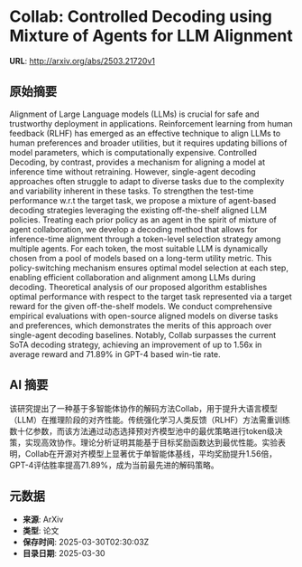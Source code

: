 # Collab: Controlled Decoding using Mixture of Agents for LLM Alignment

**URL**: http://arxiv.org/abs/2503.21720v1

## 原始摘要

Alignment of Large Language models (LLMs) is crucial for safe and trustworthy
deployment in applications. Reinforcement learning from human feedback (RLHF)
has emerged as an effective technique to align LLMs to human preferences and
broader utilities, but it requires updating billions of model parameters, which
is computationally expensive. Controlled Decoding, by contrast, provides a
mechanism for aligning a model at inference time without retraining. However,
single-agent decoding approaches often struggle to adapt to diverse tasks due
to the complexity and variability inherent in these tasks. To strengthen the
test-time performance w.r.t the target task, we propose a mixture of
agent-based decoding strategies leveraging the existing off-the-shelf aligned
LLM policies. Treating each prior policy as an agent in the spirit of mixture
of agent collaboration, we develop a decoding method that allows for
inference-time alignment through a token-level selection strategy among
multiple agents. For each token, the most suitable LLM is dynamically chosen
from a pool of models based on a long-term utility metric. This
policy-switching mechanism ensures optimal model selection at each step,
enabling efficient collaboration and alignment among LLMs during decoding.
Theoretical analysis of our proposed algorithm establishes optimal performance
with respect to the target task represented via a target reward for the given
off-the-shelf models. We conduct comprehensive empirical evaluations with
open-source aligned models on diverse tasks and preferences, which demonstrates
the merits of this approach over single-agent decoding baselines. Notably,
Collab surpasses the current SoTA decoding strategy, achieving an improvement
of up to 1.56x in average reward and 71.89% in GPT-4 based win-tie rate.


## AI 摘要

该研究提出了一种基于多智能体协作的解码方法Collab，用于提升大语言模型（LLM）在推理阶段的对齐性能。传统强化学习人类反馈（RLHF）方法需重训练数十亿参数，而该方法通过动态选择预对齐模型池中的最优策略进行token级决策，实现高效协作。理论分析证明其能基于目标奖励函数达到最优性能。实验表明，Collab在开源对齐模型上显著优于单智能体基线，平均奖励提升1.56倍，GPT-4评估胜率提高71.89%，成为当前最先进的解码策略。

## 元数据

- **来源**: ArXiv
- **类型**: 论文
- **保存时间**: 2025-03-30T02:30:03Z
- **目录日期**: 2025-03-30

